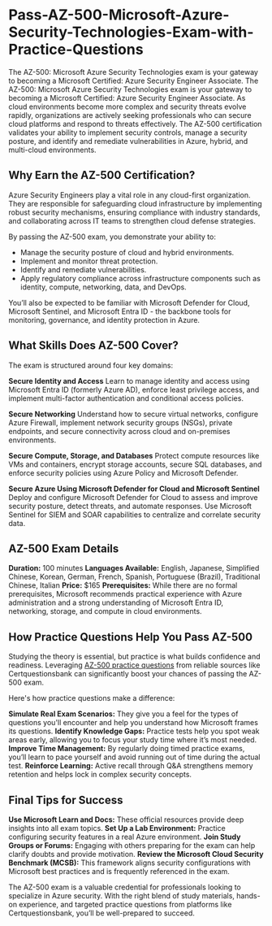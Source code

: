 # Pass-AZ-500-Microsoft-Azure-Security-Technologies-Exam-with-Practice-Questions
The AZ-500: Microsoft Azure Security Technologies exam is your gateway to becoming a Microsoft Certified: Azure Security Engineer Associate. 
The AZ-500: Microsoft Azure Security Technologies exam is your gateway to becoming a Microsoft Certified: Azure Security Engineer Associate. As cloud environments become more complex and security threats evolve rapidly, organizations are actively seeking professionals who can secure cloud platforms and respond to threats effectively. The AZ-500 certification validates your ability to implement security controls, manage a security posture, and identify and remediate vulnerabilities in Azure, hybrid, and multi-cloud environments.

## Why Earn the AZ-500 Certification?

Azure Security Engineers play a vital role in any cloud-first organization. They are responsible for safeguarding cloud infrastructure by implementing robust security mechanisms, ensuring compliance with industry standards, and collaborating across IT teams to strengthen cloud defense strategies.

By passing the AZ-500 exam, you demonstrate your ability to:

- Manage the security posture of cloud and hybrid environments.
- Implement and monitor threat protection.
- Identify and remediate vulnerabilities.
- Apply regulatory compliance across infrastructure components such as identity, compute, networking, data, and DevOps.

You’ll also be expected to be familiar with Microsoft Defender for Cloud, Microsoft Sentinel, and Microsoft Entra ID - the backbone tools for monitoring, governance, and identity protection in Azure.

## What Skills Does AZ-500 Cover?

The exam is structured around four key domains:

**Secure Identity and Access**
Learn to manage identity and access using Microsoft Entra ID (formerly Azure AD), enforce least privilege access, and implement multi-factor authentication and conditional access policies.

**Secure Networking**
Understand how to secure virtual networks, configure Azure Firewall, implement network security groups (NSGs), private endpoints, and secure connectivity across cloud and on-premises environments.

**Secure Compute, Storage, and Databases**
Protect compute resources like VMs and containers, encrypt storage accounts, secure SQL databases, and enforce security policies using Azure Policy and Microsoft Defender.

**Secure Azure Using Microsoft Defender for Cloud and Microsoft Sentinel**
Deploy and configure Microsoft Defender for Cloud to assess and improve security posture, detect threats, and automate responses. Use Microsoft Sentinel for SIEM and SOAR capabilities to centralize and correlate security data.

## AZ-500 Exam Details

**Duration:** 100 minutes
**Languages Available:** English, Japanese, Simplified Chinese, Korean, German, French, Spanish, Portuguese (Brazil), Traditional Chinese, Italian
**Price:** $165
**Prerequisites:** While there are no formal prerequisites, Microsoft recommends practical experience with Azure administration and a strong understanding of Microsoft Entra ID, networking, storage, and compute in cloud environments.

## How Practice Questions Help You Pass AZ-500

Studying the theory is essential, but practice is what builds confidence and readiness. Leveraging [AZ-500 practice questions](https://www.certquestionsbank.com/AZ-500-exam.html) from reliable sources like Certquestionsbank can significantly boost your chances of passing the AZ-500 exam.

Here's how practice questions make a difference:

**Simulate Real Exam Scenarios:** They give you a feel for the types of questions you'll encounter and help you understand how Microsoft frames its questions.
**Identify Knowledge Gaps:** Practice tests help you spot weak areas early, allowing you to focus your study time where it’s most needed.
**Improve Time Management:** By regularly doing timed practice exams, you’ll learn to pace yourself and avoid running out of time during the actual test.
**Reinforce Learning:** Active recall through Q&A strengthens memory retention and helps lock in complex security concepts.

## Final Tips for Success

**Use Microsoft Learn and Docs:** These official resources provide deep insights into all exam topics.
**Set Up a Lab Environment:** Practice configuring security features in a real Azure environment.
**Join Study Groups or Forums:** Engaging with others preparing for the exam can help clarify doubts and provide motivation.
**Review the Microsoft Cloud Security Benchmark (MCSB):** This framework aligns security configurations with Microsoft best practices and is frequently referenced in the exam.

The AZ-500 exam is a valuable credential for professionals looking to specialize in Azure security. With the right blend of study materials, hands-on experience, and targeted practice questions from platforms like Certquestionsbank, you’ll be well-prepared to succeed.
